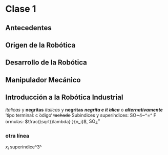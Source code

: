 # Clase 1

## Antecedentes


## Origen de la Robótica

## Desarrollo de la Robótica

## Manipulador Mecánico

## Introducción a la Robótica Industrial
_italicas_ y __negritas__
*italicas* y **negritas**
**_negrita e it ́alica_** o __*alternativamente*__
‘tipo terminal: c ́odigo‘
~~tachado~~
Subindices y superíndices: SO~4~^=^
F ́ormulas: $\frac{\sqrt{\lambda} }{n_i}$, $\mbox{SO}_4^=$

### otra línea
$x_{i}$
superindice^3^ 
